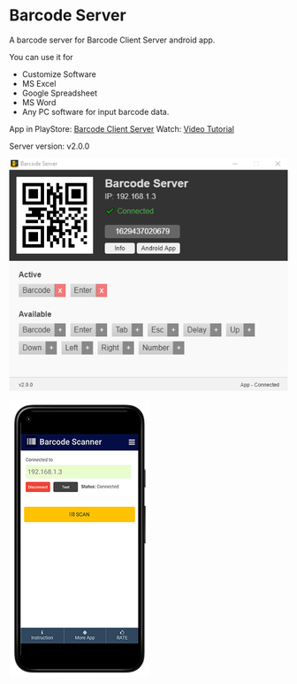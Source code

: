 # Barcode Server
A barcode server for Barcode Client Server android app.

You can use it for
- Customize Software
- MS Excel
- Google Spreadsheet
- MS Word
- Any PC software for input barcode data.

App in PlayStore: [Barcode Client Server](https://play.google.com/store/apps/details?id=com.learn24bd.barcode)
Watch: [Video Tutorial](https://www.youtube.com/watch?v=0b8YFzFiS28)


Server version: v2.0.0

![Image description](barcode-server.png)

![Image description](app.png)
